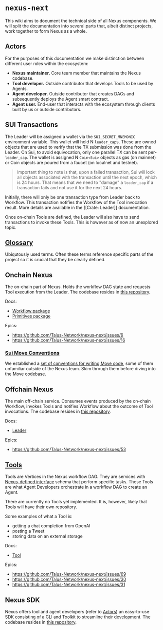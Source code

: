 # `nexus-next`

This wiki aims to document the technical side of all Nexus components. We will split the documentation into several parts that, albeit distinct projects, work together to form Nexus as a whole.

## Actors

For the purposes of this documentation we make distinction between different user roles within the ecosystem:

- **Nexus maintainer.** Core team member that maintains the Nexus codebase.
- **Tool developer.** Outside contributor that develops Tools to be used by Agents.
- **Agent developer.** Outside contributor that creates DAGs and subsequently deploys the Agent smart contract.
- **Agent user.** End-user that interacts with the ecosystem through clients built by us or outside contributors.

## SUI Transactions

The Leader will be assigned a wallet via the `SUI_SECRET_MNEMONIC` environment variable. This wallet will hold N `leader_cap`s. These are owned objects that are used to verify that the TX submission was done from the Leader. On Sui, to avoid equivocation, only one parallel TX can be sent per-`leader_cap`. The wallet is assigned N `Coin<Sui>` objects as gas (on mainnet) or Coin objects are poured from a faucet (on localnet and testnet).

> Important thing to note is that, upon a failed transaction, Sui will lock all objects associated with the transaction until the next epoch, which is 24 hours. That means that we need to "damage" a `leader_cap` if a transaction fails and not use it for the next 24 hours.

Initially, there will only be one transaction type from Leader back to Workflow. This transaction notifies the Workflow of the Tool invocation result. More details are available in the [[Crate: Leader]] documentation.

Once on-chain Tools are defined, the Leader will also have to send transactions to invoke these Tools. This is however as of now an unexplored topic.

## [Glossary][glossary]

Ubiqutously used terms. Often these terms reference specific parts of the project so it is crucial that they be clearly defined.

## Onchain Nexus

The on-chain part of Nexus.
Holds the workflow DAG state and requests Tool execution from the Leader. The codebase resides in [this repository](repo-nexus-sui).

Docs:
- [Workflow package][packages-workflow]
- [Primitives package][packages-primitives]

Epics:

- https://github.com/Talus-Network/nexus-next/issues/9
- https://github.com/Talus-Network/nexus-next/issues/16

### [Sui Move Conventions][conventions-sui-move]

We established a [set of conventions for writing Move code][conventions-sui-move], some of them unfamiliar outside of the Nexus team.
Skim through them before diving into the Move codebase.

## Offchain Nexus

The main off-chain service. Consumes events produced by the on-chain Workflow, invokes Tools and notifies Workflow about the outcome of Tool invocations. The codebase resides in [this repository](repo-nexus-rust).

Docs: 

- [Leader][crates-leader]

Epics:

- https://github.com/Talus-Network/nexus-next/issues/53

## [Tools][tool]

Tools are Vertices in the Nexus workflow DAG. They are services with [Nexus-defined interface][nexus-interface] schema that perform specific tasks. These Tools are what Agent Developers orchestrate in a workflow DAG to create an Agent.

There are currently no Tools yet implemented. It is, however, likely that Tools will have their own repository.

Some examples of what a Tool is:

- getting a chat completion from OpenAI
- posting a Tweet
- storing data on an external storage

Docs:

- [Tool][tool]

Epics:

- https://github.com/Talus-Network/nexus-next/issues/69
- https://github.com/Talus-Network/nexus-next/issues/30
- https://github.com/Talus-Network/nexus-next/issues/31

## Nexus SDK

Nexus offers tool and agent developers (refer to [Actors](#actors)) an easy-to-use SDK consisting of a CLI and Toolkit to streamline their development. The codebase resides in [this repository][repo-nexus-sdk].

<!-- TODO: add link to docs when they are live -->

<!-- List of References -->

[repo-nexus-sui]: https://github.com/Talus-Network/nexus-next/tree/main/sui
[repo-nexus-rust]: https://github.com/Talus-Network/nexus-next/tree/main/be
[repo-nexus-sdk]: https://github.com/Talus-Network/nexus-sdk

[glossary]: ./Glossary.md
[packages-primitives]: ./packages/Primitives.md
[packages-workflow]: ./packages/Workflow.md
[conventions-sui-move]: ./conventions/Sui-Move.md
[crates-leader]: ./crates/Leader.md
[nexus-interface]: ./Nexus-Interface.md
[tool]: ./Tool.md
